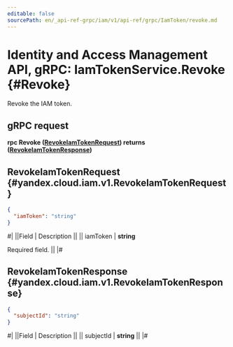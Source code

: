 ```yaml
---
editable: false
sourcePath: en/_api-ref-grpc/iam/v1/api-ref/grpc/IamToken/revoke.md
---
```


# Identity and Access Management API, gRPC: IamTokenService.Revoke {#Revoke}

Revoke the IAM token.

## gRPC request

**rpc Revoke ([RevokeIamTokenRequest](#yandex.cloud.iam.v1.RevokeIamTokenRequest)) returns ([RevokeIamTokenResponse](#yandex.cloud.iam.v1.RevokeIamTokenResponse))**

## RevokeIamTokenRequest {#yandex.cloud.iam.v1.RevokeIamTokenRequest}

```json
{
  "iamToken": "string"
}
```

#|
||Field | Description ||
|| iamToken | **string**

Required field.  ||
|#

## RevokeIamTokenResponse {#yandex.cloud.iam.v1.RevokeIamTokenResponse}

```json
{
  "subjectId": "string"
}
```

#|
||Field | Description ||
|| subjectId | **string** ||
|#
